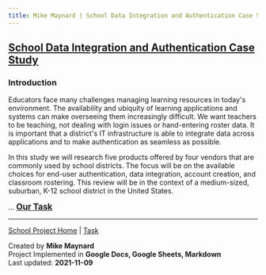 ```yaml
---
title: Mike Maynard | School Data Integration and Authentication Case Study - Introduction
---
```

## [School Data Integration and Authentication Case Study](/school/)

### Introduction

Educators face many challenges managing learning resources in today's environment. The availability and ubiquity of learning applications and systems can make overseeing them increasingly difficult. We want teachers to be teaching, not dealing with login issues or hand-entering roster data. It is important that a district's IT infrastructure is able to integrate data across applications and to make authentication as seamless as possible.

In this study we will research five products offered by four vendors that are commonly used by school districts. The focus will be on the available choices for end-user authentication, data integration, account creation, and classroom rostering. This review will be in the context of a medium-sized, suburban, K-12 school district in the United States.

 ... <BIG><B>[Our Task](task.html)</B> </BIG>




---
[School Project Home](./) | [Task](task.html)

Created by **Mike Maynard**<BR>
Project Implemented in **Google Docs, Google Sheets, Markdown**<BR>
Last updated:  **2021-11-09**
